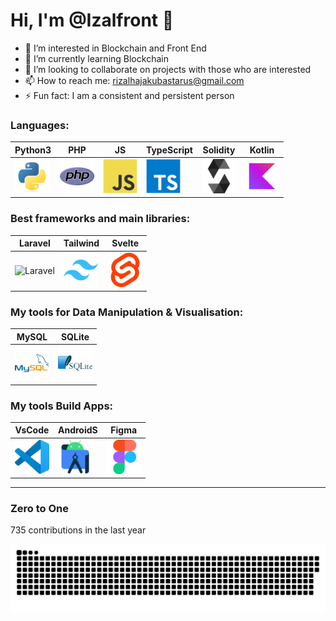 # Hi, I'm @Izalfront 👋

- 👀 I’m interested in Blockchain and Front End
- 🌱 I’m currently learning Blockchain
- 💞️ I’m looking to collaborate on projects with those who are interested
- 📫 How to reach me: rizalhajakubastarus@gmail.com
- ⚡ Fun fact: I am a consistent and persistent person

### Languages:
| Python3 | PHP | JS | TypeScript | Solidity | Kotlin |
|----------|----------|----------|----------|----------|----------|
|  <img src="https://github.com/devicons/devicon/blob/master/icons/python/python-original.svg" title="Python"  alt="Python" width="55" height="55"/> |  <img src="https://github.com/devicons/devicon/blob/master/icons/php/php-original.svg" title="PHP"  alt="PHP" width="55" height="55"/> |  <img src="https://github.com/devicons/devicon/blob/master/icons/javascript/javascript-original.svg" title="JavaScript" alt="JavaScript" width="55" height="55"/> | <img src="https://github.com/devicons/devicon/blob/master/icons/typescript/typescript-original.svg" title="TypeScript" alt="TypeScript" width="55" height="55"/> |  <img src="https://github.com/devicons/devicon/blob/master/icons/solidity/solidity-original.svg" title="Solidity" alt="Solidity" width="55" height="55"/>|  <img src="https://github.com/devicons/devicon/blob/master/icons/kotlin/kotlin-original.svg" title="Kotlin" alt="Kotlin" width="55" height="55"/>| 

### Best frameworks and main libraries:

| Laravel | Tailwind | Svelte | 
|----------|----------|----------|
|<img src="https://laravel.com/img/logomark.min.svg" title="Laravel" alt="Laravel" width="55" height="55"/>| <img width="55" src="tailwindcss.svg" alt="Tailwind CSS"/> | <img src="https://github.com/devicons/devicon/blob/master/icons/svelte/svelte-original.svg" title="Svelte" alt="Svelte" width="55" height="55"/> |



### My tools for Data Manipulation & Visualisation:

| MySQL | SQLite |
|----------|----------|
| <img src="https://github.com/devicons/devicon/blob/master/icons/mysql/mysql-original-wordmark.svg" title="MySQL" alt="MySQL" width="55" height="55"/> | <img src="https://github.com/devicons/devicon/blob/master/icons/sqlite/sqlite-original-wordmark.svg" title="SQLite" alt="SQLite" width="55" height="55"/> |

### My tools Build Apps:

| VsCode | AndroidS | Figma |
|----------|----------|----------|
| <img src="https://github.com/devicons/devicon/blob/master/icons/vscode/vscode-original.svg" title="VsCode" alt="VsCode" width="55" height="55"/> | <img src="https://github.com/devicons/devicon/blob/master/icons/androidstudio/androidstudio-original.svg" title="Android Studio" alt="Android Studio" width="55" height="55"/> | <img src="https://github.com/devicons/devicon/blob/master/icons/figma/figma-original.svg" title="Figma" alt="Figma" width="55" height="55"/> |

------------------------------------
### Zero to One

735 contributions in the last year
<p align="center">
 <img width="1000" src="snake.svg" alt="snake"/>
</p>
